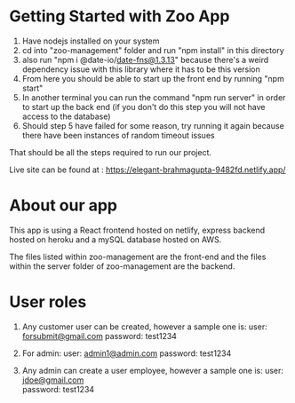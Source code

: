 # Getting Started with Zoo App

1. Have nodejs installed on your system
2. cd into "zoo-management" folder and run "npm install" in this directory
3. also run "npm i @date-io/date-fns@1.3.13" because there's a weird dependency issue with this library where it has to be this version
4. From here you should be able to start up the front end by running "npm start"
5. In another terminal you can run the command "npm run server" in order to start up the back end (if you don't do this step you will not have access to the database)
6. Should step 5 have failed for some reason, try running it again because there have been instances of random timeout issues

That should be all the steps required to run our project.

Live site can be found at : https://elegant-brahmagupta-9482fd.netlify.app/

# About our app

This app is using a React frontend hosted on netlify, express backend hosted on heroku and a mySQL database hosted on AWS.

The files listed within zoo-management are the front-end and the files within the server folder of zoo-management are the backend.

# User roles

1. Any customer user can be created, however a sample one is: 
    user: forsubmit@gmail.com
    password: test1234

2. For admin:
    user: admin1@admin.com
    password: test1234

3. Any admin can create a user employee, however a sample one is:
    user: jdoe@gmail.com  
    password: test1234